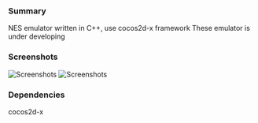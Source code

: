 ### Summary

NES emulator written in C++, use cocos2d-x framework
These emulator is under developing

### Screenshots
![Screenshots](https://github.com/tiancode/NesJoy/blob/master/screenshot/Screen%20Shot%202015-07-03%20at%2011.25.19%20AM.png)
![Screenshots](https://github.com/tiancode/NesJoy/blob/master/screenshot/Screen%20Shot%202015-07-03%20at%2011.25.30%20AM.png)

### Dependencies
cocos2d-x
